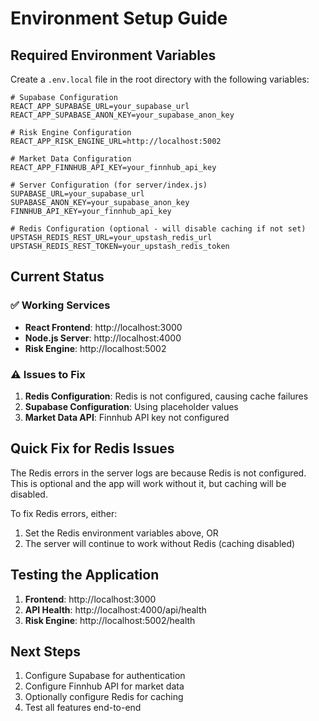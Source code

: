 # Environment Setup Guide

## Required Environment Variables

Create a `.env.local` file in the root directory with the following variables:

```env
# Supabase Configuration
REACT_APP_SUPABASE_URL=your_supabase_url
REACT_APP_SUPABASE_ANON_KEY=your_supabase_anon_key

# Risk Engine Configuration
REACT_APP_RISK_ENGINE_URL=http://localhost:5002

# Market Data Configuration
REACT_APP_FINNHUB_API_KEY=your_finnhub_api_key

# Server Configuration (for server/index.js)
SUPABASE_URL=your_supabase_url
SUPABASE_ANON_KEY=your_supabase_anon_key
FINNHUB_API_KEY=your_finnhub_api_key

# Redis Configuration (optional - will disable caching if not set)
UPSTASH_REDIS_REST_URL=your_upstash_redis_url
UPSTASH_REDIS_REST_TOKEN=your_upstash_redis_token
```

## Current Status

### ✅ Working Services
- **React Frontend**: http://localhost:3000
- **Node.js Server**: http://localhost:4000
- **Risk Engine**: http://localhost:5002

### ⚠️ Issues to Fix
1. **Redis Configuration**: Redis is not configured, causing cache failures
2. **Supabase Configuration**: Using placeholder values
3. **Market Data API**: Finnhub API key not configured

## Quick Fix for Redis Issues

The Redis errors in the server logs are because Redis is not configured. This is optional and the app will work without it, but caching will be disabled.

To fix Redis errors, either:
1. Set the Redis environment variables above, OR
2. The server will continue to work without Redis (caching disabled)

## Testing the Application

1. **Frontend**: http://localhost:3000
2. **API Health**: http://localhost:4000/api/health
3. **Risk Engine**: http://localhost:5002/health

## Next Steps

1. Configure Supabase for authentication
2. Configure Finnhub API for market data
3. Optionally configure Redis for caching
4. Test all features end-to-end
